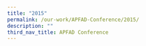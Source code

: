 ```yaml
---
title: "2015"
permalink: /our-work/APFAD-Conference/2015/
description: ""
third_nav_title: APFAD Conference
---
```


